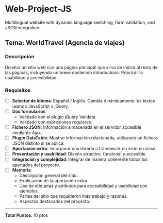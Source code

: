# Web-Project-JS
Multilingual website with dynamic language switching, form validation, and JSON integration.

## Tema: WorldTravel (Agencia de viajes)

### Descripción
Diseñar un sitio web con una página principal que sirva de índice al resto de las páginas, incluyendo un breve contenido introductorio. Priorizar la usabilidad y accesibilidad.

### Requisitos

- [ ] **Selector de idioma**: Español / Inglés. Cambia dinámicamente los textos usando JavaScript o jQuery.
- [ ] **Dos formularios**:
  - Validado con el plugin jQuery Validate.
  - Validado con expresiones regulares.
- [ ] **Fichero JSON**: Información almacenada en el servidor accesible mediante Ajax.
- [ ] **Plugin DataTable**: Mostrar información relacionada, utilizando un fichero JSON distinto si se aplica.
- [ ] **Aportación extra**: Incorporar una librería o framework no visto en clase.
- [ ] **Presentación y usabilidad**: Diseño atractivo, funcional y accesible.
- [ ] **Integración y complejidad**: Integrar de manera coherente todos los apartados del proyecto.
- [ ] **Memoria**:
  - Descripción general del sitio.
  - Explicación de la aportación extra.
  - Uso de etiquetas y atributos para accesibilidad y usabilidad con ejemplos.
  - Partes del sitio que requirieron más trabajo y razones.
  - Aspectos destacados del proyecto.

---
**Total Puntos:** 10 ptos
